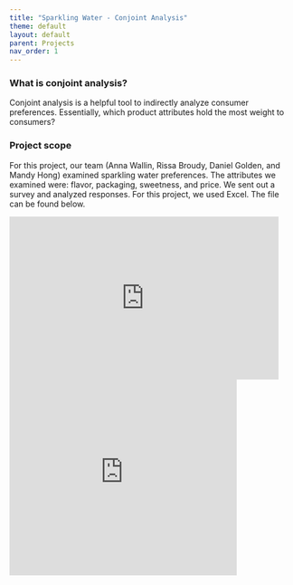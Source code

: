 ```yaml
---
title: "Sparkling Water - Conjoint Analysis"
theme: default
layout: default
parent: Projects
nav_order: 1
---
```


### What is conjoint analysis? 
Conjoint analysis is a helpful tool to indirectly analyze consumer preferences. Essentially, which product attributes hold the most weight to consumers? 

### Project scope
For this project, our team (Anna Wallin, Rissa Broudy, Daniel Golden, and Mandy Hong) examined sparkling water preferences. The attributes we examined were: flavor, packaging, sweetness, and price. We sent out a survey and analyzed responses. For this project, we used Excel. The file can be found below. 



<iframe src="https://onedrive.live.com/embed?cid=6D17A4362C1AAE2F&resid=6D17A4362C1AAE2F%2125163&authkey=AGayWHH2sDB1ejg&em=2" width="476" height="288" frameborder="0" scrolling="no"></iframe>

<iframe width="402" height="346" frameborder="0" scrolling="no" src="https://onedrive.live.com/embed?resid=6D17A4362C1AAE2F%2124494&authkey=%21AM4_OxnVM71ju0M&em=2&wdAllowInteractivity=False&wdDownloadButton=True&wdInConfigurator=True"></iframe>

